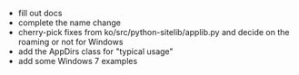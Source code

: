 - fill out docs
- complete the name change
- cherry-pick fixes from ko/src/python-sitelib/applib.py and decide on the
  roaming or not for Windows
- add the AppDirs class for "typical usage"
- add some Windows 7 examples
